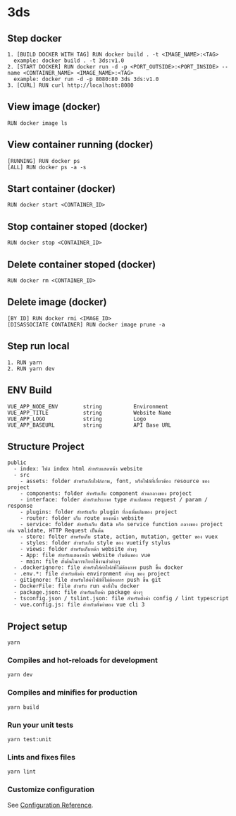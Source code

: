 # 3ds

## Step docker

```
1. [BUILD DOCKER WITH TAG] RUN docker build . -t <IMAGE_NAME>:<TAG>
  example: docker build . -t 3ds:v1.0
2. [START DOCKER] RUN docker run -d -p <PORT_OUTSIDE>:<PORT_INSIDE> --name <CONTAINER_NAME> <IMAGE_NAME>:<TAG>
  example: docker run -d -p 8080:80 3ds 3ds:v1.0
3. [CURL] RUN curl http://localhost:8080

```

## View image (docker)

```
RUN docker image ls

```

## View container running (docker)

```
[RUNNING] RUN docker ps
[ALL] RUN docker ps -a -s

```

## Start container (docker)

```
RUN docker start <CONTAINER_ID>

```


## Stop container stoped (docker)

```
RUN docker stop <CONTAINER_ID>

```

## Delete container stoped (docker)

```
RUN docker rm <CONTAINER_ID>

```

## Delete image (docker)

```
[BY ID] RUN docker rmi <IMAGE_ID>
[DISASSOCIATE CONTAINER] RUN docker image prune -a

```

## Step run local

```
1. RUN yarn
2. RUN yarn dev

```

## ENV Build
```
VUE_APP_NODE_ENV        string          Environment
VUE_APP_TITLE           string          Website Name
VUE_APP_LOGO            string          Logo
VUE_APP_BASEURL         string          API Base URL
```

## Structure Project
```
public
  - index: ไฟล์ index html สำหรับแสดหน้า website
  - src
    - assets: folder สำหรับเก็บไฟล์ภาพ, font, หรือไฟล์ที่เกี่ยวข้อง resource ของ project
    - components: folder สำหรับเก็บ component ส่วนกลางของ project
    - interface: folder สำหรับประกาศ type ตัวแปลของ request / param / response
    - plugins: folder สำหรับเก็บ plugin ที่ลงเพิ่มเติมของ project
    - router: folder เก็บ route ของหน้า website
    - service: folder สำหรับเก็บ data หรือ service function กลางของ project เช่น validate, HTTP Request เป็นต้น
    - store: folter สำหรับเก็บ state, action, mutation, getter ของ vuex
    - styles: folder สำหรับเก็บ style ของ vuetify stylus
    - views: folder สำหรับเก็บหน้า website ต่างๆ
    - App: file สำหรับแสดงหน้า website เริ่มต้นของ vue
    - main: file ตั้งต้นในการเรียกใช้งานส่วต่างๆ
  - .dockerignore: file สำหรับใส่ค่าไฟล์ที่ไม่ต้องการ push ขึ้น docker
  - .env.*: file สำหรับตั้งค่า environment ต่างๆ ของ project
  - gitignore: file สำหรับใส่ค่าไฟล์ที่ไม่ต้องการ push ขึ้น git
  - DockerFile: file สำหรับ run คำสั่งใน docker
  - package.json: file สำหรับเก็บค่า package ต่างๆ
  - tsconfig.json / tslint.json: file สำหรับตั่งค่า config / lint typescript
  - vue.config.js: file สำหรับตั้งค่าของ vue cli 3
```

## Project setup
```
yarn
```

### Compiles and hot-reloads for development
```
yarn dev
```

### Compiles and minifies for production
```
yarn build
```

### Run your unit tests
```
yarn test:unit
```

### Lints and fixes files
```
yarn lint
```

### Customize configuration
See [Configuration Reference](https://cli.vuejs.org/config/).
